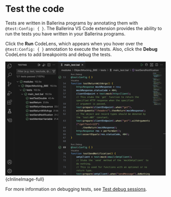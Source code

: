 # Test the code

Tests are written in Ballerina programs by annotating them with `@test:Config: { }`. The Ballerina VS Code extension provides the ability to run the tests you have written in your Ballerina programs.

Click the **Run** CodeLens, which appears when you hover over the `@test:Config: { }` annotation to execute the tests. Also, click the **Debug** CodeLens to add breakpoints and debug the tests.

![Write tests](./img/test-the-code/write-tests.png){cInlineImage-full}

For more information on debugging tests, see [Test debug sessions](../debug-the-code/debugging-sessions/#test-debug-sessions/).
